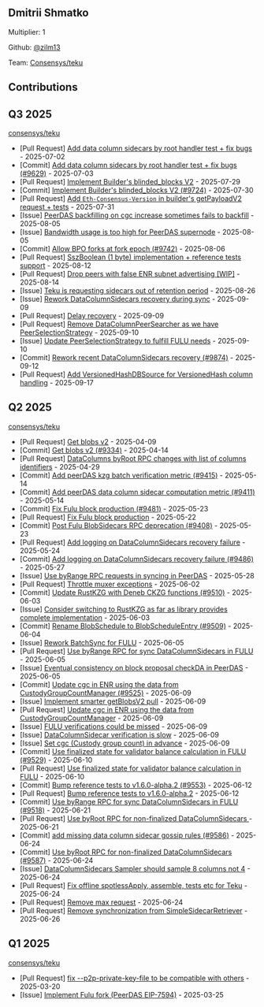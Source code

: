 
## Dmitrii Shmatko
Multiplier: 1

Github: [@zilm13](https://github.com/zilm13)

Team: [Consensys/teku](https://github.com/Consensys/teku/pulls?q=author%3Azilm13)

## Contributions

## Q3 2025


[consensys/teku](https://github.com/consensys/teku)
* [Pull Request] [Add data column sidecars by root handler test + fix bugs](https://github.com/Consensys/teku/pull/9629) - 2025-07-02
* [Commit] [Add data column sidecars by root handler test + fix bugs (#9629)](https://github.com/Consensys/teku/commit/958ed19401bafd192a1c9006a719a3e9ee96efdb) - 2025-07-03
* [Pull Request] [Implement Builder's blinded_blocks V2](https://github.com/Consensys/teku/pull/9724) - 2025-07-29
* [Commit] [Implement Builder's blinded_blocks V2 (#9724)](https://github.com/Consensys/teku/commit/7b283aa2d9fa7953a5d10022475e6e0d940c7b98) - 2025-07-30
* [Pull Request] [Add `Eth-Consensus-Version` in builder's getPayloadV2 request + tests](https://github.com/Consensys/teku/pull/9735) - 2025-07-31
* [Issue] [PeerDAS backfilling on cgc increase sometimes fails to backfill](https://github.com/Consensys/teku/issues/9746) - 2025-08-05
* [Issue] [Bandwidth usage is too high for PeerDAS supernode](https://github.com/Consensys/teku/issues/9745) - 2025-08-05
* [Commit] [Allow BPO forks at fork epoch (#9742)](https://github.com/Consensys/teku/commit/38b6a81a5c1ae6ae1a8f1db1dbf35021af54b1d2) - 2025-08-06
* [Pull Request] [SszBoolean (1 byte) implementation + reference tests support](https://github.com/Consensys/teku/pull/9766) - 2025-08-12
* [Pull Request] [Drop peers with false ENR subnet advertising [WIP]](https://github.com/Consensys/teku/pull/9773) - 2025-08-14
* [Issue] [Teku is requesting sidecars out of retention period](https://github.com/Consensys/teku/issues/9813) - 2025-08-26
* [Issue] [Rework DataColumnSidecars recovery during sync](https://github.com/Consensys/teku/issues/9875) - 2025-09-09
* [Pull Request] [Delay recovery](https://github.com/Consensys/teku/pull/9874) - 2025-09-09
* [Pull Request] [Remove DataColumnPeerSearcher as we have PeerSelectionStrategy](https://github.com/Consensys/teku/pull/9885) - 2025-09-10
* [Issue] [Update PeerSelectionStrategy to fulfill FULU needs](https://github.com/Consensys/teku/issues/9884) - 2025-09-10
* [Commit] [Rework recent DataColumnSidecars recovery (#9874)](https://github.com/Consensys/teku/commit/0f10b58b656ff7f6adaefdfabb112144aff605eb) - 2025-09-12
* [Pull Request] [Add VersionedHashDBSource for VersionedHash column handling](https://github.com/Consensys/teku/pull/9908) - 2025-09-17
## Q2 2025


[consensys/teku](https://github.com/consensys/teku)
* [Pull Request] [Get blobs v2](https://github.com/Consensys/teku/pull/9334) - 2025-04-09
* [Commit] [Get blobs v2 (#9334)](https://github.com/Consensys/teku/commit/a6108475c03f9a6e1a3333ed533a588626ad1f07) - 2025-04-14
* [Pull Request] [DataColumns byRoot RPC changes with list of columns identifiers](https://github.com/Consensys/teku/pull/9385) - 2025-04-29
* [Commit] [Add peerDAS kzg batch verification metric (#9415)](https://github.com/Consensys/teku/commit/aaf23c44d8458fbaf4017909fb06e8289baba02f) - 2025-05-14
* [Commit] [Add peerDAS data column sidecar computation metric (#9411)](https://github.com/Consensys/teku/commit/bf34c1e347a452bc2ce5247c65310c9285ee3e79) - 2025-05-14
* [Commit] [Fix Fulu block production (#9481)](https://github.com/Consensys/teku/commit/092d6a21703e6e52d761619588a8d92db71f0c93) - 2025-05-23
* [Pull Request] [Fix Fulu block production](https://github.com/Consensys/teku/pull/9481) - 2025-05-22
* [Commit] [Post Fulu BlobSidecars RPC deprecation (#9408)](https://github.com/Consensys/teku/commit/6e896139415c804c70edc65eeb99ddedd4024779) - 2025-05-23
* [Pull Request] [Add logging on DataColumnSidecars recovery failure](https://github.com/Consensys/teku/pull/9486) - 2025-05-24
* [Commit] [Add logging on DataColumnSidecars recovery failure (#9486)](https://github.com/Consensys/teku/commit/c32dc4df3914bcd17c88ac3ab8c2830ee5bf639f) - 2025-05-27
* [Issue] [Use byRange RPC requests in syncing in PeerDAS](https://github.com/Consensys/teku/issues/9490) - 2025-05-28
* [Pull Request] [Throttle muxer exceptions](https://github.com/Consensys/teku/pull/9507) - 2025-06-02
* [Commit] [Update RustKZG with Deneb CKZG functions (#9510)](https://github.com/Consensys/teku/commit/52c088f93f1b2b7bfa7f8b4dbd5871f7d573ae47) - 2025-06-03
* [Issue] [Consider switching to RustKZG as far as library provides complete implementation](https://github.com/Consensys/teku/issues/9511) - 2025-06-03
* [Commit] [Rename BlobSchedule to BlobScheduleEntry (#9509)](https://github.com/Consensys/teku/commit/d30ebe9d7e8454971821f2f6b0a329641e898059) - 2025-06-04
* [Issue] [Rework BatchSync for FULU](https://github.com/Consensys/teku/issues/9519) - 2025-06-05
* [Pull Request] [Use byRange RPC for sync DataColumnSidecars in FULU](https://github.com/Consensys/teku/pull/9518) - 2025-06-05
* [Issue] [Eventual consistency on block proposal checkDA in PeerDAS](https://github.com/Consensys/teku/issues/9517) - 2025-06-05
* [Commit] [Update cgc in ENR using the data from CustodyGroupCountManager (#9525)](https://github.com/Consensys/teku/commit/f09c0be064435216397d81d608a1316f15b93237) - 2025-06-09
* [Issue] [Implement smarter getBlobsV2 pull](https://github.com/Consensys/teku/issues/9526) - 2025-06-09
* [Pull Request] [Update cgc in ENR using the data from CustodyGroupCountManager](https://github.com/Consensys/teku/pull/9525) - 2025-06-09
* [Issue] [FULU verifications could be missed](https://github.com/Consensys/teku/issues/9524) - 2025-06-09
* [Issue] [DataColumnSidecar verification is slow](https://github.com/Consensys/teku/issues/9523) - 2025-06-09
* [Issue] [Set cgc (Custody group count) in advance](https://github.com/Consensys/teku/issues/9522) - 2025-06-09
* [Commit] [Use finalized state for validator balance calculation in FULU (#9529)](https://github.com/Consensys/teku/commit/4fbce93cb5ad0817ed1e46d4cc9dbcb1915c7a7d) - 2025-06-10
* [Pull Request] [Use finalized state for validator balance calculation in FULU](https://github.com/Consensys/teku/pull/9529) - 2025-06-10
* [Commit] [Bump reference tests to v1.6.0-alpha.2 (#9553)](https://github.com/Consensys/teku/commit/103425b7e2e873437b53596f3478d4f5def20fd2) - 2025-06-12
* [Pull Request] [Bump reference tests to v1.6.0-alpha.2](https://github.com/Consensys/teku/pull/9553) - 2025-06-12
* [Commit] [Use byRange RPC for sync DataColumnSidecars in FULU (#9518)](https://github.com/Consensys/teku/commit/ef5f9ee7113e9933b15f72015953db552a4cc1c8) - 2025-06-21
* [Pull Request] [Use byRoot RPC for non-finalized DataColumnSidecars ](https://github.com/Consensys/teku/pull/9587) - 2025-06-21
* [Commit] [add missing data column sidecar gossip rules (#9586)](https://github.com/Consensys/teku/commit/bac63f1a0f23eae5eeebb613bf7f618cbe121bd5) - 2025-06-24
* [Commit] [Use byRoot RPC for non-finalized DataColumnSidecars  (#9587)](https://github.com/Consensys/teku/commit/6b3ac3f52265579416a3e1309dddc69105ee0d99) - 2025-06-24
* [Issue] [DataColumnSidecars Sampler should sample 8 columns not 4](https://github.com/Consensys/teku/issues/9598) - 2025-06-24
* [Pull Request] [Fix offline spotlessApply, assemble, tests etc for Teku](https://github.com/Consensys/teku/pull/9597) - 2025-06-24
* [Pull Request] [Remove max request](https://github.com/Consensys/teku/pull/9596) - 2025-06-24
* [Pull Request] [Remove synchronization from SimpleSidecarRetriever](https://github.com/Consensys/teku/pull/9613) - 2025-06-26
## Q1 2025

[consensys/teku](https://github.com/consensys/teku)
* [Pull Request] [fix --p2p-private-key-file to be compatible with others](https://github.com/Consensys/teku/pull/9261) - 2025-03-20
* [Issue] [Implement Fulu fork (PeerDAS EIP-7594)](https://github.com/Consensys/teku/issues/9274) - 2025-03-25
